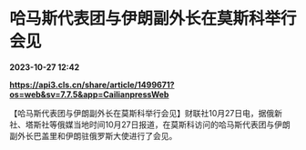 # 哈马斯代表团与伊朗副外长在莫斯科举行会见

**2023-10-27 12:42**

**https://api3.cls.cn/share/article/1499671?os=web&sv=7.7.5&app=CailianpressWeb**

【哈马斯代表团与伊朗副外长在莫斯科举行会见】财联社10月27日电，据俄新社、塔斯社等俄媒当地时间10月27日报道，在莫斯科访问的哈马斯代表团与伊朗副外长巴盖里和伊朗驻俄罗斯大使进行了会见。